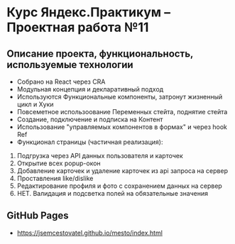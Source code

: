 # Курс Яндекс.Практикум – Проектная работа №11

## Описание проекта, функциональность, используемые технологии

* Собрано на React через CRA
* Модульная концепция и декларативный подход
* Используются Функциональные компоненты, затронут жизненный цикл и Хуки
* Повсеметное использоование Переменных стейта, поднятие стейта
* Создание, подключение и подписка на Контент
* Использование "управляемых компонентов в формах" и через hook Ref
* Функционал страницы (частичная реализация):
1) Подгрузка через API данных пользователя и карточек
2) Открытие всех popup-окон
3) Добавление карточек и удаление карточек из api запроса на сервер
4) Проставления like/dislike
5) Редактирование профиля и фото с сохранением данных на сервер
6) НЕТ. Валидация и подсветка полей на обязательные значения

## GitHub Pages
* https://jsemcestovatel.github.io/mesto/index.html